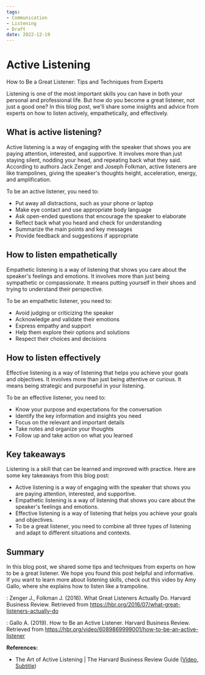 ```yaml
---
tags:
- Communication
- Listening
- Draft
date: 2022-12-19
---
```


# Active Listening

How to Be a Great Listener: Tips and Techniques from Experts

Listening is one of the most important skills you can have in both your personal and professional life. But how do you become a great listener, not just a good one? In this blog post, we'll share some insights and advice from experts on how to listen actively, empathetically, and effectively.

## What is active listening?

Active listening is a way of engaging with the speaker that shows you are paying attention, interested, and supportive. It involves more than just staying silent, nodding your head, and repeating back what they said. According to authors Jack Zenger and Joseph Folkman, active listeners are like trampolines, giving the speaker's thoughts height, acceleration, energy, and amplification.

To be an active listener, you need to:

- Put away all distractions, such as your phone or laptop
- Make eye contact and use appropriate body language
- Ask open-ended questions that encourage the speaker to elaborate
- Reflect back what you heard and check for understanding
- Summarize the main points and key messages
- Provide feedback and suggestions if appropriate

## How to listen empathetically

Empathetic listening is a way of listening that shows you care about the speaker's feelings and emotions. It involves more than just being sympathetic or compassionate. It means putting yourself in their shoes and trying to understand their perspective.

To be an empathetic listener, you need to:

- Avoid judging or criticizing the speaker
- Acknowledge and validate their emotions
- Express empathy and support
- Help them explore their options and solutions
- Respect their choices and decisions

## How to listen effectively

Effective listening is a way of listening that helps you achieve your goals and objectives. It involves more than just being attentive or curious. It means being strategic and purposeful in your listening.

To be an effective listener, you need to:

- Know your purpose and expectations for the conversation
- Identify the key information and insights you need
- Focus on the relevant and important details
- Take notes and organize your thoughts
- Follow up and take action on what you learned

## Key takeaways

Listening is a skill that can be learned and improved with practice. Here are some key takeaways from this blog post:

- Active listening is a way of engaging with the speaker that shows you are paying attention, interested, and supportive.
- Empathetic listening is a way of listening that shows you care about the speaker's feelings and emotions.
- Effective listening is a way of listening that helps you achieve your goals and objectives.
- To be a great listener, you need to combine all three types of listening and adapt to different situations and contexts.

## Summary

In this blog post, we shared some tips and techniques from experts on how to be a great listener. We hope you found this post helpful and informative. If you want to learn more about listening skills, check out this video by Amy Gallo, where she explains how to listen like a trampoline.

: Zenger J., Folkman J. (2016). What Great Listeners Actually Do. Harvard Business Review. Retrieved from https://hbr.org/2016/07/what-great-listeners-actually-do

: Gallo A. (2019). How to Be an Active Listener. Harvard Business Review. Retrieved from https://hbr.org/video/6089869999001/how-to-be-an-active-listener



**References:**

- The Art of Active Listening | The Harvard Business Review Guide ([Video](https://www.youtube.com/watch?v=aDMtx5ivKK0), [Subtitle](_media/The%20Art%20of%20Active%20Listening%20_%20The%20Harvard%20Business%20Review%20Guide%20-%20English.srt.md))